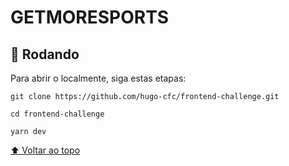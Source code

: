 # GETMORESPORTS

## 🚀 Rodando <GETMORESPORTS>

Para abrir o <GETMORESPORTS> localmente, siga estas etapas:

```
git clone https://github.com/hugo-cfc/frontend-challenge.git

cd frontend-challenge

yarn dev
```

[⬆ Voltar ao topo](#nome-do-projeto)<br>
